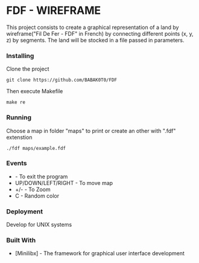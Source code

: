 # FDF - WIREFRAME

This project consists to create a graphical representation of a land by wireframe("Fil De Fer - FDF" in French) by connecting different points (x, y, z) by segments.
The land will be stocked in a file passed in parameters.

### Installing

Clone the project

```
git clone https://github.com/BABAK0T0/FDF
```

Then execute Makefile

```
make re
```

### Running

Choose a map in folder "maps" to print or create an other with ".fdf" extenstion

```
./fdf maps/example.fdf
```

### Events

* <icon class="keyboard-key esc"></icon> - To exit the program
* UP/DOWN/LEFT/RIGHT	 - To move map
* +/-					 - To Zoom
* C						 - Random color


### Deployment

Develop for UNIX systems

### Built With

* [Minilibx] - The framework for graphical user interface development

